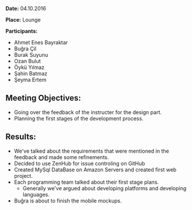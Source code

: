 **Date:** 04.10.2016

**Place:** Lounge

**Participants:** 
  * Ahmet Enes Bayraktar
  * Buğra Çil
  * Burak Suyunu
  * Ozan Bulut
  * Öykü Yılmaz
  * Şahin Batmaz
  * Şeyma Ertem

## Meeting Objectives: ##

  * Going over the feedback of the instructer for the design part.
  * Planning the first stages of the development process.

## Results: ##

  * We've talked about the requirements that were mentioned in the feedback and made some refinements.
  * Decided to use ZenHub for issue controling on GitHub
  * Created MySql DataBase on Amazon Servers and created first web project.
  * Each programming team talked about their first stage plans.
    * Generally we've argued about developing platforms and developing languages.
  * Buğra is about to finish the mobile mockups.